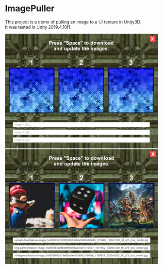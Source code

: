 # ImagePuller

This project is a demo of pulling an image to a UI texture in Unity3D.<br/>
It was tested in Unity 2019.4.10f1.

<img src="Screenshots/without-images.png" width="800">

<img src="Screenshots/with-images.png" width="800">
